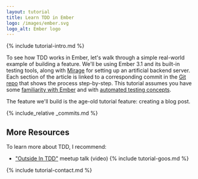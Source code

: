 ```yaml
---
layout: tutorial
title: Learn TDD in Ember
logo: /images/ember.svg
logo_alt: Ember logo
---
```


{% include tutorial-intro.md %}

To see how TDD works in Ember, let's walk through a simple real-world example of building a feature. We'll be using Ember 3.1 and its built-in testing tools, along with [Mirage](http://www.ember-cli-mirage.com/) for setting up an artificial backend server. Each section of the article is linked to a corresponding commit in the [Git repo](https://github.com/learn-tdd-in/ember) that shows the process step-by-step. This tutorial assumes you have some [familiarity with Ember](https://guides.emberjs.com/v3.0.0/) and with [automated testing concepts](/concepts).

The feature we'll build is the age-old tutorial feature: creating a blog post.

{% include_relative _commits.md %}

## More Resources

To learn more about TDD, I recommend:

* ["Outside In TDD"](https://vimeo.com/146953048) meetup talk (video)
{% include tutorial-goos.md %}

{% include tutorial-contact.md %}
